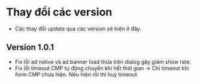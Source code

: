 # Thay đổi các version
- Các thay đổi update qua các version sẽ hiện ở đây.
## Version 1.0.1
-  Fix lỗi ad native và ad banner load thừa trên dialog gây giảm show rate.
-  Fix lỗi timeout CMP tự động chuyển khi hết thời gian -> Chỉ timeout khi form CMP chưa hiện. Nếu hiện rồi thì huỷ timeout